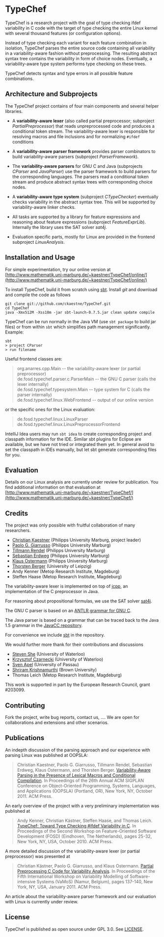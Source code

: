 TypeChef
========

TypeChef is a research project with the goal of type checking ifdef variability in C code with the target of
type checking the entire Linux kernel with several thousand features (or configuration options).

Instead of type checking each variant for each feature combination in isolation, TypeChef parses the
entire source code containing all variability in a variability-aware fashion without preprocessing.
The resulting abstract syntax tree contains the variability in form of choice nodes. Eventually, a
variability-aware type system performs type checking on these trees.

TypeChef detects syntax and type errors in all possible feature combinations.


Architecture and Subprojects
----------------------------

The TypeChef project contains of four main components and several helper libraries.

* A **variability-aware lexer** (also called partial preprocessor; subproject *PartialPreprocessor*) that
  reads unpreprocessed code and produces a conditional token stream. The variability-aware lexer is responsible
  for resolving macros and file inclusions and for normalizing `#ifdef` conditions

* A **variability-aware parser framework** provides parser combinators to build variability-aware parsers
  (subproject *ParserFramework*).

* The **variability-aware parsers** for GNU C and Java (subprojects *CParser* and *JavaParser*) use the parser
  framework to build parsers for the corresponding languages. The parsers read a conditional token stream and
  produce abstract syntax trees with corresponding choice nodes.

* A **variability-aware type system** (subproject *CTypeChecker*) eventually checks variability in the abstract
  syntax tree. This will be supported by variability-aware linker checks.

* All tasks are supported by a library for feature expressions and reasoning about feature expressions
  (subproject *FeatureExprLib*). Internally the library uses the SAT solver *sat4j*.

* Evaluation specific parts, mostly for Linux are provided in the frontend subproject *LinuxAnalysis*.

Installation and Usage
----------------------

For simple experimentation, try our online version at [http://www.mathematik.uni-marburg.de/~kaestner/TypeChef/online/](http://www.mathematik.uni-marburg.de/~kaestner/TypeChef/online/)

To install TypeChef, build it from scratch using [sbt](http://code.google.com/p/simple-build-tool/). Install
*git* and download and compile the code as follows

    git clone git://github.com/ckaestne/TypeChef.git
    cd TypeChef
    java -Xmx512M -Xss10m -jar sbt-launch-0.7.5.jar clean update compile

TypeChef can be run normally in the Java VM (use `sbt package` to build jar files) or from within `sbt` which
simplifies path management significantly. Example:

    sbt
    > project CParser
    > run filename

Useful frontend classes are:

> org.anarres.cpp.Main                  -- the variability-aware lexer (or partial preprocessor)  
> de.fosd.typechef.parser.c.ParserMain  -- the GNU C parser (calls the lexer internally)  
> de.fosd.typechef.typesystem.Main      -- type system for C (calls the parser internally)  
> de.fosd.typechef.linux.WebFrontend    -- output of our online version

or the specific ones for the Linux evaluation:

> de.fosd.typechef.linux.LinuxParser  
> de.fosd.typechef.linux.LinuxPreprocessorFrontend

IntelliJ Idea users may run `sbt idea` to create corresponding project and classpath information for the IDE. Similar sbt plugins for Eclipse are available, but we have not tried or integrated them yet. In general avoid to set the classpath in IDEs manually, but let sbt generate corresponding files for you.

Evaluation
----------

Details on our Linux analysis are currently under review for publication.
You find additional information on that evaluation at [http://www.mathematik.uni-marburg.de/~kaestner/TypeChef/](http://www.mathematik.uni-marburg.de/~kaestner/TypeChef/)


Credits
-------

The project was only possible with fruitful collaboration of many researchers.

* [Christian Kaestner](http://www.uni-marburg.de/fb12/ps/team/kaestner) (Philipps University Marburg, project leader)
* [Paolo G. Giarrusso](http://www.informatik.uni-marburg.de/~pgiarrusso/) (Philipps University Marburg)
* [Tillmann Rendel](http://www.informatik.uni-marburg.de/~rendel/) (Philipps University Marburg)
* [Sebastian Erdweg](http://www.informatik.uni-marburg.de/~seba/) (Philipps University Marburg)
* [Klaus Ostermann](http://www.informatik.uni-marburg.de/~kos/) (Philipps University Marburg)
* [Thorsten Berger](http://bis.uni-leipzig.de/ThorstenBerger) (University of Leipzig)
* Andy Kenner (Metop Research Institute, Magdeburg)
* Steffen Haase (Metop Research Institute, Magdeburg)

The variability-aware lexer is implemented on top of [jcpp](http://www.anarres.org/projects/jcpp/), an implementation of the
C preprocessor in Java.

For reasoning about propositional formulas, we use the SAT solver [sat4j](http://www.sat4j.org/).

The GNU C parser is based on an [ANTLR grammar for GNU C](http://www.antlr.org/grammar/cgram).

The Java parser is based on a grammar that can be traced back to the Java 1.5 grammar in the
[JavaCC repository](http://java.net/projects/javacc/downloads/directory/contrib/grammars).

For convenience we include [sbt](http://code.google.com/p/simple-build-tool/) in the repository.

We would further more thank for their contributions and discussions
* [Steven She](http://www.eng.uwaterloo.ca/~shshe/) (University of Waterloo)
* [Krzysztof Czarnecki](http://gsd.uwaterloo.ca/kczarnec) (University of Waterloo)
* [Sven Apel](http://www.infosun.fim.uni-passau.de/spl/apel/) (University of Passau)
* [Shriram Krishnamurthi](http://www.cs.brown.edu/~sk/) (Brown University)
* Thomas Leich (Metop Research Institute, Magdeburg)

This work is supported in part by the European Research Council, grant #203099.

Contributing
------------

Fork the project, write bug reports, contact us, .... We are open for collaborations and extensions and other scenarios.


Publications
------------

An indepth discussion of the parsing approach and our experience with parsing Linux was published at OOPSLA:

> Christian Kaestner, Paolo G. Giarrusso, Tillmann Rendel, Sebastian Erdweg, Klaus Ostermann, and Thorsten Berger. [Variability-Aware Parsing in the Presence of Lexical Macros and Conditional Compilation](http://www.informatik.uni-marburg.de/~kaestner/oopsla11_typechef_submitted.pdf). In Proceedings of the 26th Annual ACM SIGPLAN Conference on Object-Oriented Programming, Systems, Languages, and Applications (OOPSLA) (Portland, OR), New York, NY, October 2011. ACM Press.

An early overview of the project with a very preliminary implementation was published at

> Andy Kenner, Christian Kästner, Steffen Haase, and Thomas Leich. [TypeChef: Toward Type Checking #ifdef Variability in C](http://www.informatik.uni-marburg.de/~kaestner/FOSD10-typechef.pdf). In Proceedings of the Second Workshop on Feature-Oriented Software Development (FOSD) (Eindhoven, The Netherlands), pages 25-32, New York, NY, USA, October 2010. ACM Press.

A more detailed discussion of the variability-aware lexer (or partial preprocessor) was presented at

> Christian Kästner, Paolo G. Giarrusso, and Klaus Ostermann. [Partial Preprocessing C Code for Variability Analysis](http://www.informatik.uni-marburg.de/~kaestner/vamos11.pdf). In Proceedings of the Fifth International Workshop on Variability Modelling of Software-intensive Systems (VaMoS) (Namur, Belgium), pages 137-140, New York, NY, USA, January 2011. ACM Press.

An article about the variability-aware parser framework and our evaluation with Linux is currently under review.


License
-------

TypeChef is published as open source under GPL 3.0. See [LICENSE](TypeChef/blob/master/LICENSE).
